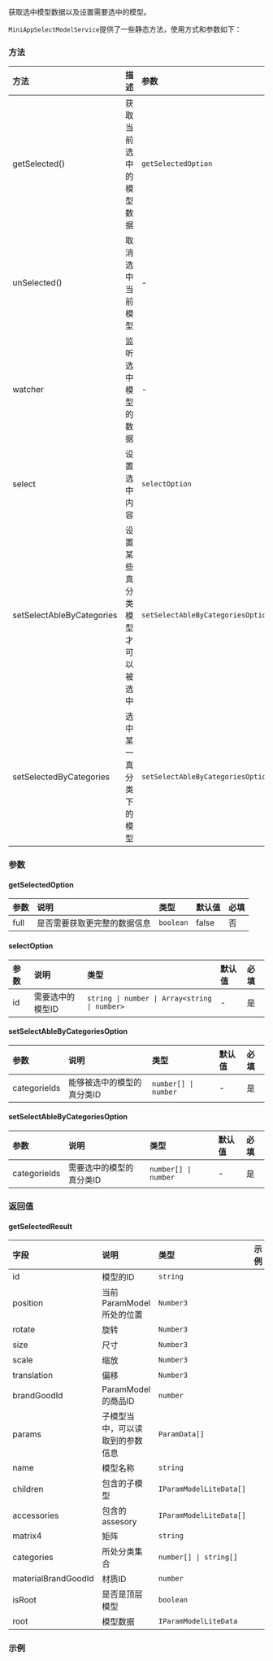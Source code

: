 获取选中模型数据以及设置需要选中的模型。

`MiniAppSelectModelService`提供了一些静态方法，使用方式和参数如下：

### 方法

| 方法 | 描述 | 参数 | 返回值 |
| :-----| :---- | :---- | :---- |
| getSelected() | 获取当前选中的模型数据 | `getSelectedOption` | `getSelectedResult` |
| unSelected() | 取消选中当前模型 | - | `boolean` |
| watcher | 监听选中模型的数据 | - | `getSelectedResult` |
| select | 设置选中内容 | `selectOption` | `boolean` |
| setSelectAbleByCategories | 设置某些真分类模型才可以被选中 | `setSelectAbleByCategoriesOption` | `boolean` |
| setSelectedByCategories | 选中某一真分类下的模型 | `setSelectAbleByCategoriesOption` | `boolean` |

### 参数

#### getSelectedOption

| 参数 | 说明 | 类型 | 默认值 | 必填 |
| :-----| :---- | :---- | :----| :---- |
| full | 是否需要获取更完整的数据信息 | `boolean` | false | 否 |

#### selectOption

| 参数 | 说明 | 类型 | 默认值 | 必填 |
| :-----| :---- | :---- | :----| :---- |
| id | 需要选中的模型ID | `string \| number \| Array<string \| number>` | - | 是 |

#### setSelectAbleByCategoriesOption

| 参数 | 说明 | 类型 | 默认值 | 必填 |
| :-----| :---- | :---- | :----| :---- |
| categorieIds | 能够被选中的模型的真分类ID | `number[] \| number` | - | 是 |

#### setSelectAbleByCategoriesOption

| 参数 | 说明 | 类型 | 默认值 | 必填 |
| :-----| :---- | :---- | :----| :---- |
| categorieIds | 需要选中的模型的真分类ID | `number[] \| number` | - | 是 |

### 返回值

#### getSelectedResult

| 字段 | 说明 | 类型 | 示例 |
| :-----| :---- | :---- | :----|
| id | 模型的ID | `string` |
| position | 当前ParamModel所处的位置 | `Number3` | 
| rotate | 旋转 | `Number3` | 
| size | 尺寸 | `Number3` |
| scale | 缩放 | `Number3` | 
| translation | 偏移 | `Number3` | 
| brandGoodId | ParamModel的商品ID | `number` | 
| params | 子模型当中，可以读取到的参数信息 | `ParamData[]` | 
| name | 模型名称 | `string` |
| children | 包含的子模型 | `IParamModelLiteData[]` |
| accessories | 包含的assesory | `IParamModelLiteData[]` |
| matrix4 | 矩阵 | `string` |
| categories | 所处分类集合 | `number[] \| string[]` |
| materialBrandGoodId | 材质ID | `number` |
| isRoot | 是否是顶层模型 | `boolean` |
| root | 模型数据 | `IParamModelLiteData` |

### 示例

